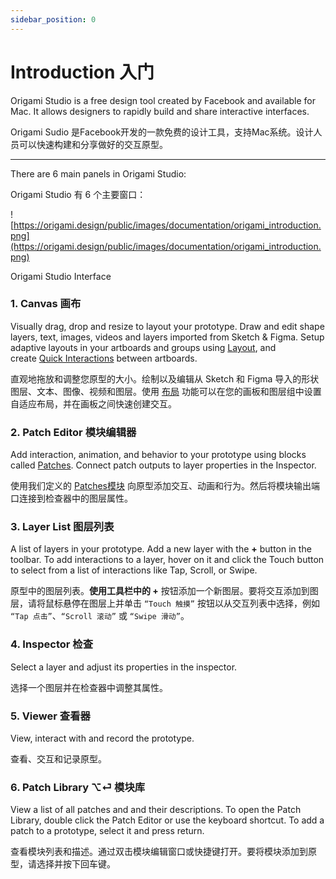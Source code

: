 ```yaml
---
sidebar_position: 0
---
```


# Introduction 入门

Origami Studio is a free design tool created by Facebook and available for Mac. It allows designers to rapidly build and share interactive interfaces.

Origami Sudio 是Facebook开发的一款免费的设计工具，支持Mac系统。设计人员可以快速构建和分享做好的交互原型。

---

There are 6 main panels in Origami Studio:

Origami Studio 有 6 个主要窗口：

![https://origami.design/public/images/documentation/origami_introduction.png](https://origami.design/public/images/documentation/origami_introduction.png)

Origami Studio Interface

### **1. Canvas 画布**

Visually drag, drop and resize to layout your prototype. Draw and edit shape layers, text, images, videos and layers imported from Sketch & Figma. Setup adaptive layouts in your artboards and groups using [Layout](https://www.notion.so/Layout-d865c2cba6e5404e9130467676dc6f65), and create [Quick Interactions](https://www.notion.so/Quick-Interactions-e9e6bfbdf3dd44d5bbb0ca4cbc6afe06) between artboards.

直观地拖放和调整您原型的大小。绘制以及编辑从 Sketch 和 Figma 导入的形状图层、文本、图像、视频和图层。使用 [布局](https://www.notion.so/Layout-d865c2cba6e5404e9130467676dc6f65) 功能可以在您的画板和图层组中设置自适应布局，并在画板之间快速创建交互。

### **2. Patch Editor 模块编辑器**

Add interaction, animation, and behavior to your prototype using blocks called [Patches](https://www.notion.so/Patches-136b7bd059b04869b5c2d6e386880dda). Connect patch outputs to layer properties in the Inspector.

使用我们定义的 [Patches模块](https://www.notion.so/Patches-136b7bd059b04869b5c2d6e386880dda) 向原型添加交互、动画和行为。然后将模块输出端口连接到检查器中的图层属性。

### **3. Layer List 图层列表**

A list of layers in your prototype. Add a new layer with the **+** button in the toolbar. To add interactions to a layer, hover on it and click the Touch button to select from a list of interactions like Tap, Scroll, or Swipe.

原型中的图层列表。**使用工具栏中的 +** 按钮添加一个新图层。要将交互添加到图层，请将鼠标悬停在图层上并单击 `“Touch 触摸”` 按钮以从交互列表中选择，例如 `“Tap 点击”`、`“Scroll 滚动”` 或 `“Swipe 滑动”`。

### **4. Inspector 检查**

Select a layer and adjust its properties in the inspector.

选择一个图层并在检查器中调整其属性。

### **5. Viewer 查看器**

View, interact with and record the prototype.

查看、交互和记录原型。

### **6. Patch Library ⌥⏎ 模块库**

View a list of all patches and and their descriptions. To open the Patch Library, double click the Patch Editor or use the keyboard shortcut. To add a patch to a prototype, select it and press return.

查看模块列表和描述。通过双击模块编辑窗口或快捷键打开。要将模块添加到原型，请选择并按下回车键。
